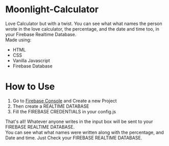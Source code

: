 # Moonlight-Calculator
Love Calculator but with a twist. You can see what what names the person wrote in the love calculator, the percentage, and the date and time too, in your Firebase Realtime Database. <br>
Made using:
- HTML
- CSS
- Vanilla Javascript
- Firebase Database

# How to Use
1.  Go to [Firebase Console](https://console.firebase.google.com/) and Create a new Project
2.  Then create a REALTIME DATABASE
3.  Fill the FIREBASE CREDENTIALS in your config.js


That's all!
Whatever anyone writes in the input box will be sent to your FIREBASE REALTIME DATABASE. <br>
You can see what what names were written along with the percentage, and Date and time. Just Check your FIREBASE REALTIME DATABASE.
